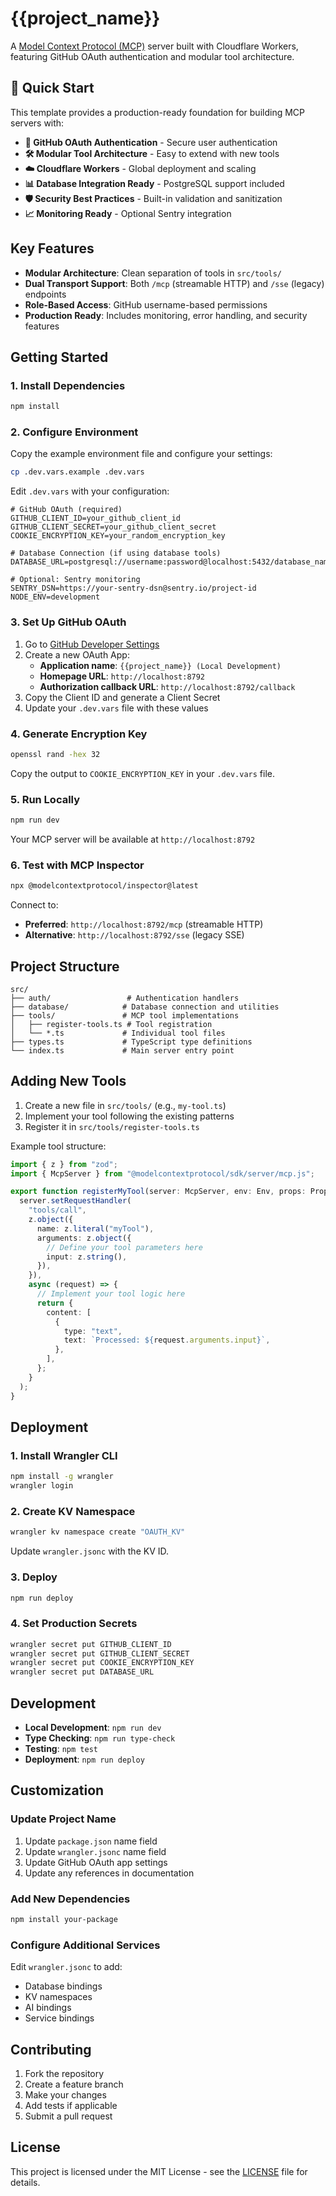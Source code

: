 # {{project_name}}

A [Model Context Protocol (MCP)](https://modelcontextprotocol.io/introduction) server built with Cloudflare Workers, featuring GitHub OAuth authentication and modular tool architecture.

## 🚀 Quick Start

This template provides a production-ready foundation for building MCP servers with:

- **🔐 GitHub OAuth Authentication** - Secure user authentication
- **🛠️ Modular Tool Architecture** - Easy to extend with new tools
- **☁️ Cloudflare Workers** - Global deployment and scaling
- **📊 Database Integration Ready** - PostgreSQL support included
- **🛡️ Security Best Practices** - Built-in validation and sanitization
- **📈 Monitoring Ready** - Optional Sentry integration

## Key Features

- **Modular Architecture**: Clean separation of tools in `src/tools/`
- **Dual Transport Support**: Both `/mcp` (streamable HTTP) and `/sse` (legacy) endpoints
- **Role-Based Access**: GitHub username-based permissions
- **Production Ready**: Includes monitoring, error handling, and security features

## Getting Started

### 1. Install Dependencies

```bash
npm install
```

### 2. Configure Environment

Copy the example environment file and configure your settings:

```bash
cp .dev.vars.example .dev.vars
```

Edit `.dev.vars` with your configuration:

```env
# GitHub OAuth (required)
GITHUB_CLIENT_ID=your_github_client_id
GITHUB_CLIENT_SECRET=your_github_client_secret
COOKIE_ENCRYPTION_KEY=your_random_encryption_key

# Database Connection (if using database tools)
DATABASE_URL=postgresql://username:password@localhost:5432/database_name

# Optional: Sentry monitoring
SENTRY_DSN=https://your-sentry-dsn@sentry.io/project-id
NODE_ENV=development
```

### 3. Set Up GitHub OAuth

1. Go to [GitHub Developer Settings](https://github.com/settings/developers)
2. Create a new OAuth App:
   - **Application name**: `{{project_name}} (Local Development)`
   - **Homepage URL**: `http://localhost:8792`
   - **Authorization callback URL**: `http://localhost:8792/callback`
3. Copy the Client ID and generate a Client Secret
4. Update your `.dev.vars` file with these values

### 4. Generate Encryption Key

```bash
openssl rand -hex 32
```

Copy the output to `COOKIE_ENCRYPTION_KEY` in your `.dev.vars` file.

### 5. Run Locally

```bash
npm run dev
```

Your MCP server will be available at `http://localhost:8792`

### 6. Test with MCP Inspector

```bash
npx @modelcontextprotocol/inspector@latest
```

Connect to:
- **Preferred**: `http://localhost:8792/mcp` (streamable HTTP)
- **Alternative**: `http://localhost:8792/sse` (legacy SSE)

## Project Structure

```
src/
├── auth/                 # Authentication handlers
├── database/            # Database connection and utilities
├── tools/               # MCP tool implementations
│   ├── register-tools.ts # Tool registration
│   └── *.ts             # Individual tool files
├── types.ts             # TypeScript type definitions
└── index.ts             # Main server entry point
```

## Adding New Tools

1. Create a new file in `src/tools/` (e.g., `my-tool.ts`)
2. Implement your tool following the existing patterns
3. Register it in `src/tools/register-tools.ts`

Example tool structure:

```typescript
import { z } from "zod";
import { McpServer } from "@modelcontextprotocol/sdk/server/mcp.js";

export function registerMyTool(server: McpServer, env: Env, props: Props) {
  server.setRequestHandler(
    "tools/call",
    z.object({
      name: z.literal("myTool"),
      arguments: z.object({
        // Define your tool parameters here
        input: z.string(),
      }),
    }),
    async (request) => {
      // Implement your tool logic here
      return {
        content: [
          {
            type: "text",
            text: `Processed: ${request.arguments.input}`,
          },
        ],
      };
    }
  );
}
```

## Deployment

### 1. Install Wrangler CLI

```bash
npm install -g wrangler
wrangler login
```

### 2. Create KV Namespace

```bash
wrangler kv namespace create "OAUTH_KV"
```

Update `wrangler.jsonc` with the KV ID.

### 3. Deploy

```bash
npm run deploy
```

### 4. Set Production Secrets

```bash
wrangler secret put GITHUB_CLIENT_ID
wrangler secret put GITHUB_CLIENT_SECRET
wrangler secret put COOKIE_ENCRYPTION_KEY
wrangler secret put DATABASE_URL
```

## Development

- **Local Development**: `npm run dev`
- **Type Checking**: `npm run type-check`
- **Testing**: `npm test`
- **Deployment**: `npm run deploy`

## Customization

### Update Project Name

1. Update `package.json` name field
2. Update `wrangler.jsonc` name field
3. Update GitHub OAuth app settings
4. Update any references in documentation

### Add New Dependencies

```bash
npm install your-package
```

### Configure Additional Services

Edit `wrangler.jsonc` to add:
- Database bindings
- KV namespaces
- AI bindings
- Service bindings

## Contributing

1. Fork the repository
2. Create a feature branch
3. Make your changes
4. Add tests if applicable
5. Submit a pull request

## License

This project is licensed under the MIT License - see the [LICENSE](LICENSE) file for details. 